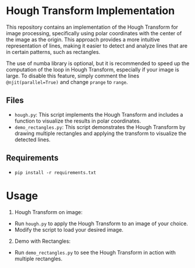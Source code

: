 # Hough Transform Implementation

This repository contains an implementation of the Hough Transform for image processing, specifically using polar coordinates with the center of the image as the origin. This approach provides a more intuitive representation of lines, making it easier to detect and analyze lines that are in certain patterns, such as rectangles.

The use of numba library is optional, but it is recommended to speed up the computation of the loop in Hough Transform, especially if your image is large. To disable this feature, simply comment the lines `@njit(parallel=True)` and change `prange` to `range`. 

## Files

- `hough.py`: This script implements the Hough Transform and includes a function to visualize the results in polar coordinates.
- `demo_rectangles.py`: This script demonstrates the Hough Transform by drawing multiple rectangles and applying the transform to visualize the detected lines.

## Requirements

- `pip install -r requirements.txt`

# Usage
1. Hough Transform on image:

- Run `hough.py` to apply the Hough Transform to an image of your choice.
- Modify the script to load your desired image.
2. Demo with Rectangles:

- Run `demo_rectangles.py` to see the Hough Transform in action with multiple rectangles.

